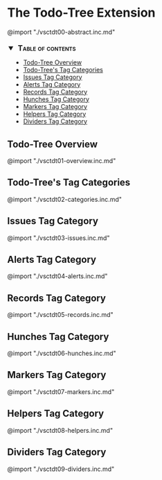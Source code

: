 # The Todo-Tree Extension

@import "./vsctdt00-abstract.inc.md"

<!-- @import "[TOC]" {cmd="toc" depthFrom=2 depthTo=6 orderedList=false} -->
<details open style="margin: 14pt 0pt 24pt 10pt">
<summary style="margin-left: -8pt; font-weight: bold; font-size: larger; font-variant: small-caps">
<span style="margin-left: 3pt">Table of contents<span></summary>

<!-- code_chunk_output -->

- [Todo-Tree Overview](#todo-tree-overview)
- [Todo-Tree's Tag Categories](#todo-trees-tag-categories)
- [Issues Tag Category](#issues-tag-category)
- [Alerts Tag Category](#alerts-tag-category)
- [Records Tag Category](#records-tag-category)
- [Hunches Tag Category](#hunches-tag-category)
- [Markers Tag Category](#markers-tag-category)
- [Helpers Tag Category](#helpers-tag-category)
- [Dividers Tag Category](#dividers-tag-category)

<!-- /code_chunk_output -->

</details>

## Todo-Tree Overview

@import "./vsctdt01-overview.inc.md"

## Todo-Tree's Tag Categories

@import "./vsctdt02-categories.inc.md"

## Issues Tag Category

@import "./vsctdt03-issues.inc.md"

## Alerts Tag Category

@import "./vsctdt04-alerts.inc.md"

## Records Tag Category

@import "./vsctdt05-records.inc.md"

## Hunches Tag Category

@import "./vsctdt06-hunches.inc.md"

## Markers Tag Category

@import "./vsctdt07-markers.inc.md"

## Helpers Tag Category

@import "./vsctdt08-helpers.inc.md"

## Dividers Tag Category

@import "./vsctdt09-dividers.inc.md"

